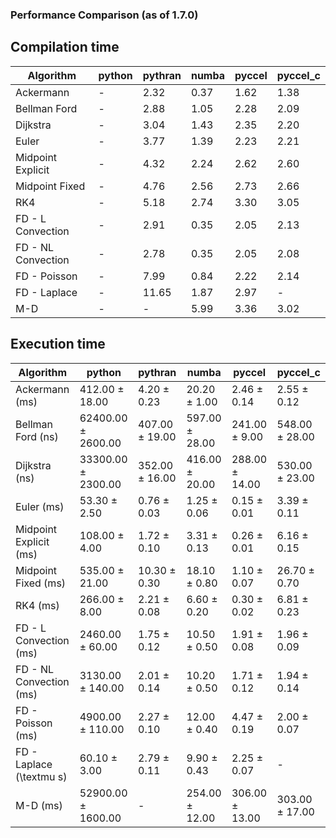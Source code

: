 ### Performance Comparison (as of 1.7.0)
## Compilation time
Algorithm                 | python                    | pythran                   | numba                     | pyccel                    | pyccel_c                 
------------------------- | ------------------------- | ------------------------- | ------------------------- | ------------------------- | -------------------------
Ackermann                 | -                         | 2.32                      | 0.37                      | 1.62                      | 1.38                     
Bellman Ford              | -                         | 2.88                      | 1.05                      | 2.28                      | 2.09                     
Dijkstra                  | -                         | 3.04                      | 1.43                      | 2.35                      | 2.20                     
Euler                     | -                         | 3.77                      | 1.39                      | 2.23                      | 2.21                     
Midpoint Explicit         | -                         | 4.32                      | 2.24                      | 2.62                      | 2.60                     
Midpoint Fixed            | -                         | 4.76                      | 2.56                      | 2.73                      | 2.66                     
RK4                       | -                         | 5.18                      | 2.74                      | 3.30                      | 3.05                     
FD - L Convection         | -                         | 2.91                      | 0.35                      | 2.05                      | 2.13                     
FD - NL Convection        | -                         | 2.78                      | 0.35                      | 2.05                      | 2.08                     
FD - Poisson              | -                         | 7.99                      | 0.84                      | 2.22                      | 2.14                     
FD - Laplace              | -                         | 11.65                     | 1.87                      | 2.97                      | -                        
M-D                       | -                         | -                         | 5.99                      | 3.36                      | 3.02                     

## Execution time
Algorithm                 | python                    | pythran                   | numba                     | pyccel                    | pyccel_c                 
------------------------- | ------------------------- | ------------------------- | ------------------------- | ------------------------- | -------------------------
Ackermann (ms)            | 412.00 $\pm$ 18.00        | 4.20 $\pm$ 0.23           | 20.20 $\pm$ 1.00          | 2.46 $\pm$ 0.14           | 2.55 $\pm$ 0.12          
Bellman Ford (ns)         | 62400.00 $\pm$ 2600.00    | 407.00 $\pm$ 19.00        | 597.00 $\pm$ 28.00        | 241.00 $\pm$ 9.00         | 548.00 $\pm$ 28.00       
Dijkstra (ns)             | 33300.00 $\pm$ 2300.00    | 352.00 $\pm$ 16.00        | 416.00 $\pm$ 20.00        | 288.00 $\pm$ 14.00        | 530.00 $\pm$ 23.00       
Euler (ms)                | 53.30 $\pm$ 2.50          | 0.76 $\pm$ 0.03           | 1.25 $\pm$ 0.06           | 0.15 $\pm$ 0.01           | 3.39 $\pm$ 0.11          
Midpoint Explicit (ms)    | 108.00 $\pm$ 4.00         | 1.72 $\pm$ 0.10           | 3.31 $\pm$ 0.13           | 0.26 $\pm$ 0.01           | 6.16 $\pm$ 0.15          
Midpoint Fixed (ms)       | 535.00 $\pm$ 21.00        | 10.30 $\pm$ 0.30          | 18.10 $\pm$ 0.80          | 1.10 $\pm$ 0.07           | 26.70 $\pm$ 0.70         
RK4 (ms)                  | 266.00 $\pm$ 8.00         | 2.21 $\pm$ 0.08           | 6.60 $\pm$ 0.20           | 0.30 $\pm$ 0.02           | 6.81 $\pm$ 0.23          
FD - L Convection (ms)    | 2460.00 $\pm$ 60.00       | 1.75 $\pm$ 0.12           | 10.50 $\pm$ 0.50          | 1.91 $\pm$ 0.08           | 1.96 $\pm$ 0.09          
FD - NL Convection (ms)   | 3130.00 $\pm$ 140.00      | 2.01 $\pm$ 0.14           | 10.20 $\pm$ 0.50          | 1.71 $\pm$ 0.12           | 1.94 $\pm$ 0.14          
FD - Poisson (ms)         | 4900.00 $\pm$ 110.00      | 2.27 $\pm$ 0.10           | 12.00 $\pm$ 0.40          | 4.47 $\pm$ 0.19           | 2.00 $\pm$ 0.07          
FD - Laplace (\textmu s)  | 60.10 $\pm$ 3.00          | 2.79 $\pm$ 0.11           | 9.90 $\pm$ 0.43           | 2.25 $\pm$ 0.07           | -                        
M-D (ms)                  | 52900.00 $\pm$ 1600.00    | -                         | 254.00 $\pm$ 12.00        | 306.00 $\pm$ 13.00        | 303.00 $\pm$ 17.00       
